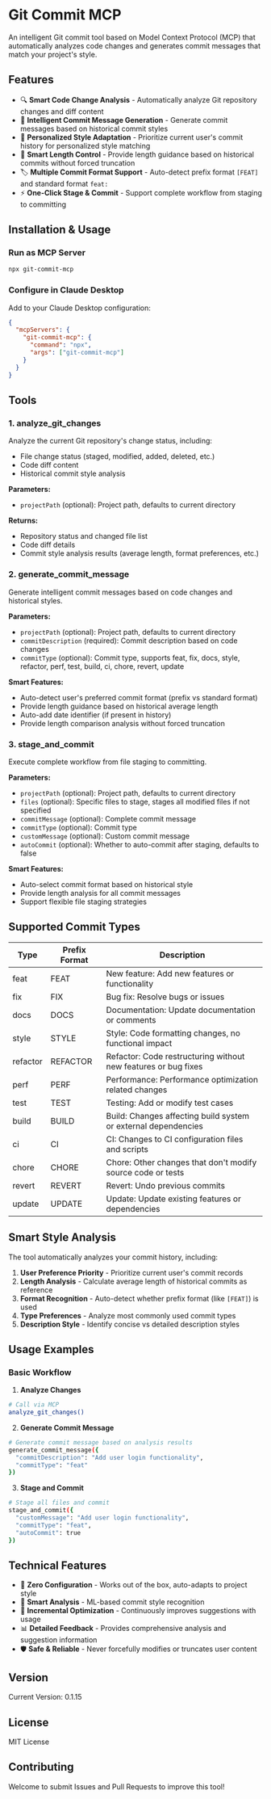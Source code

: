 # Git Commit MCP

An intelligent Git commit tool based on Model Context Protocol (MCP) that automatically analyzes code changes and generates commit messages that match your project's style.

## Features

- 🔍 **Smart Code Change Analysis** - Automatically analyze Git repository changes and diff content
- 📝 **Intelligent Commit Message Generation** - Generate commit messages based on historical commit styles
- 🎯 **Personalized Style Adaptation** - Prioritize current user's commit history for personalized style matching
- 📏 **Smart Length Control** - Provide length guidance based on historical commits without forced truncation
- 🏷️ **Multiple Commit Format Support** - Auto-detect prefix format `[FEAT]` and standard format `feat:`
- ⚡ **One-Click Stage & Commit** - Support complete workflow from staging to committing

## Installation & Usage

### Run as MCP Server

```bash
npx git-commit-mcp
```

### Configure in Claude Desktop

Add to your Claude Desktop configuration:

```json
{
  "mcpServers": {
    "git-commit-mcp": {
      "command": "npx",
      "args": ["git-commit-mcp"]
    }
  }
}
```

## Tools

### 1. analyze_git_changes

Analyze the current Git repository's change status, including:
- File change status (staged, modified, added, deleted, etc.)
- Code diff content
- Historical commit style analysis

**Parameters:**
- `projectPath` (optional): Project path, defaults to current directory

**Returns:**
- Repository status and changed file list
- Code diff details
- Commit style analysis results (average length, format preferences, etc.)

### 2. generate_commit_message

Generate intelligent commit messages based on code changes and historical styles.

**Parameters:**
- `projectPath` (optional): Project path, defaults to current directory
- `commitDescription` (required): Commit description based on code changes
- `commitType` (optional): Commit type, supports feat, fix, docs, style, refactor, perf, test, build, ci, chore, revert, update

**Smart Features:**
- Auto-detect user's preferred commit format (prefix vs standard format)
- Provide length guidance based on historical average length
- Auto-add date identifier (if present in history)
- Provide length comparison analysis without forced truncation

### 3. stage_and_commit

Execute complete workflow from file staging to committing.

**Parameters:**
- `projectPath` (optional): Project path, defaults to current directory
- `files` (optional): Specific files to stage, stages all modified files if not specified
- `commitMessage` (optional): Complete commit message
- `commitType` (optional): Commit type
- `customMessage` (optional): Custom commit message
- `autoCommit` (optional): Whether to auto-commit after staging, defaults to false

**Smart Features:**
- Auto-select commit format based on historical style
- Provide length analysis for all commit messages
- Support flexible file staging strategies

## Supported Commit Types

| Type | Prefix Format | Description |
|------|---------------|-------------|
| feat | FEAT | New feature: Add new features or functionality |
| fix | FIX | Bug fix: Resolve bugs or issues |
| docs | DOCS | Documentation: Update documentation or comments |
| style | STYLE | Style: Code formatting changes, no functional impact |
| refactor | REFACTOR | Refactor: Code restructuring without new features or bug fixes |
| perf | PERF | Performance: Performance optimization related changes |
| test | TEST | Testing: Add or modify test cases |
| build | BUILD | Build: Changes affecting build system or external dependencies |
| ci | CI | CI: Changes to CI configuration files and scripts |
| chore | CHORE | Chore: Other changes that don't modify source code or tests |
| revert | REVERT | Revert: Undo previous commits |
| update | UPDATE | Update: Update existing features or dependencies |

## Smart Style Analysis

The tool automatically analyzes your commit history, including:

1. **User Preference Priority** - Prioritize current user's commit records
2. **Length Analysis** - Calculate average length of historical commits as reference
3. **Format Recognition** - Auto-detect whether prefix format (like `[FEAT]`) is used
4. **Type Preferences** - Analyze most commonly used commit types
5. **Description Style** - Identify concise vs detailed description styles

## Usage Examples

### Basic Workflow

1. **Analyze Changes**
```bash
# Call via MCP
analyze_git_changes()
```

2. **Generate Commit Message**
```bash
# Generate commit message based on analysis results
generate_commit_message({
  "commitDescription": "Add user login functionality",
  "commitType": "feat"
})
```

3. **Stage and Commit**
```bash
# Stage all files and commit
stage_and_commit({
  "customMessage": "Add user login functionality",
  "commitType": "feat",
  "autoCommit": true
})
```

## Technical Features

- 🚀 **Zero Configuration** - Works out of the box, auto-adapts to project style
- 🧠 **Smart Analysis** - ML-based commit style recognition
- 🔄 **Incremental Optimization** - Continuously improves suggestions with usage
- 📊 **Detailed Feedback** - Provides comprehensive analysis and suggestion information
- 🛡️ **Safe & Reliable** - Never forcefully modifies or truncates user content

## Version

Current Version: 0.1.15

## License

MIT License

## Contributing

Welcome to submit Issues and Pull Requests to improve this tool!
